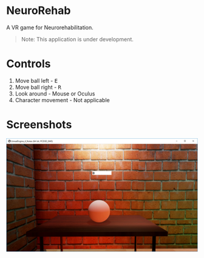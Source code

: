 # NeuroRehab
A VR game for Neurorehabilitation.

> Note: This application is under development.

# Controls

1. Move ball left - <kbd>E</kbd>
2. Move ball right - <kbd>R</kbd>
3. Look around - Mouse or Oculus
4. Character movement - Not applicable

# Screenshots

![NeuroRehab](https://github.com/akshaybabloo/NeuroRehab/raw/master/Screenshots/NeuroRehab.JPG)
